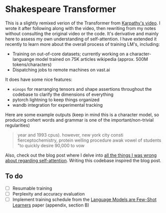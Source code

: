 # Shakespeare Transformer

This is a slightly remixed verion of the Transformer from [Karpathy's video](https://www.youtube.com/watch?v=kCc8FmEb1nY). I wrote it after following along with the video, then rewriting from my notes without consulting the original video or the code. It's derivative and mainly here to assess my own understanding of self-attention. I have extended it recently to learn more about the overall process of training LM's, including:

- Training on out-of-core datasets; currently working on a character-languange model trained on 75K articles wikipedia (approx. 500M tokens/characters)
- Dispatching jobs to remote machines on vast.ai

It does have some nice features:

- `einops` for rearranging tensors and shape assertions throughout the codebase to clarify the dimensions of everything
- pytorch lightning to keep things organized
- wandb integration for experimental tracking

Here are some example outputs (keep in mind this is a character model, so producing cohert words and grammar is one of the important/non-trivial regularities)

> year and 1993 cpus). however, new york city consti 
> fierceptochemistry, protein welling procedure awak 
> vowel of students "to quickly desire 90,000 to vow 

Also, check out the blog post where I delve into [all the things I was wrong about regarding self-attention](https://www.jeremyafisher.com/posts/notes-on-self-attention/). Writing this codebase inspired the blog post.


## To do

- [ ] Resumable training
- [ ] Perplexity and accuracy evaluation
- [ ] Implement training schedule from the [Language Models are Few-Shot Learners](https://arxiv.org/pdf/2005.14165.pdf) paper (appendix, section B)